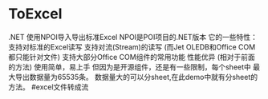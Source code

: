 # ToExcel
.NET 使用NPOI导入导出标准Excel
NPOI是POI项目的.NET版本
它的一些特性：
支持对标准的Excel读写
支持对流(Stream)的读写 (而Jet OLEDB和Office COM都只能针对文件)
支持大部分Office COM组件的常用功能
性能优异 (相对于前面的方法)
使用简单，易上手
但因为是开源组件，还是有一些限制，每个sheet中 最大导出数据量为65535条。
数据量大的可以分sheet,在此demo中就有分sheet的方法。
#excel文件转成流
